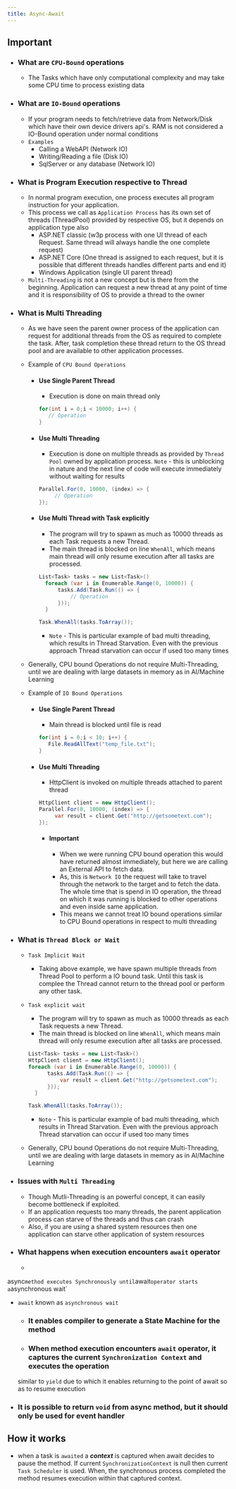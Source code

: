 ```yaml
---
title: Async-Await
---
```


## Important
- ### What are `CPU-Bound` operations
  - The Tasks which have only computational complexity and may take some CPU time to process existing data
- ### What are `IO-Bound` operations  
  - If your program needs to fetch/retrieve data from Network/Disk which have their own device drivers api's. RAM is not considered a IO-Bound operation under normal conditions
  - `Examples`
    - Calling a WebAPI (Network IO)
    - Writing/Reading a file (Disk IO)
    - SqlServer or any database (Network IO)
- ### What is Program Execution respective to Thread
  - In normal program execution, one process executes all program instruction for your application.
  - This process we call as `Application Process` has its own set of threads (ThreadPool) provided by respective OS, but it depends on application type also
    - ASP.NET classic (w3p process with one UI thread of each Request. Same thread will always handle the one complete request)
    - ASP.NET Core (One thread is assigned to each request, but it is possible that different threads handles different parts and end it)
    - Windows Application (single UI parent thread)
  - `Multi-Threading` is not a new concept but is there from the beginning. Application can request a new thread at any point of time and it is responsibility of OS to provide a thread to the owner

- ### What is Multi Threading
  - As we have seen the parent owner process of the application can request for additional threads from the OS as required to complete the task.
    After, task completion these thread return to the OS thread pool and are available to other application processes.
    
  - Example of `CPU Bound Operations`
    - #### Use Single Parent Thread
        - Execution is done on main thread only
      
      ```csharp
      for(int i = 0;i < 10000; i++) {
         // Operation
      }          
      ```

    - #### Use Multi Threading
      - Execution is done on multiple threads as provided by `Thread Pool` owned by application process. 
        `Note` - this is unblocking in nature and the next line of code will execute immediately without waiting for results
  
      ```csharp
      Parallel.For(0, 10000, (index) => {
           // Operation
      });
      ```

    - #### Use Multi Thread with Task explicitly
      - The program will try to spawn as much as 10000 threads as each Task requests a new Thread. 
      - The main thread is blocked on line `WhenAll`, which means main thread will only resume execution after all tasks are processed.   

      ```csharp
      List<Task> tasks = new List<Task>()
        foreach (var i in Enumerable.Range(0, 10000)) {
            tasks.Add(Task.Run(() => {
                // Operation
            }));
        }

      Task.WhenAll(tasks.ToArray());
      ```
        - `Note` - This is particular example of bad multi threading, which results in Thread Starvation. Even with the previous approach Thread starvation can occur if used too many times
  - Generally, CPU bound Operations do not require Multi-Threading, until we are dealing with large datasets in memory as in AI/Machine Learning

  - Example of `IO Bound Operations`
    - #### Use Single Parent Thread
      - Main thread is blocked until file is read
      
      ```csharp
      for(int i = 0;i < 10; i++) {
         File.ReadAllText("temp_file.txt");
      }          
      ```
  
    - #### Use Multi Threading
      - HttpClient is invoked on multiple threads attached to parent thread

      ```csharp
      HttpClient client = new HttpClient();
      Parallel.For(0, 10000, (index) => {
           var result = client.Get("http://getsometext.com");
      });
      ```
      - #### Important
        - When we were running CPU bound operation this would have returned almost immediately, but here we are calling an External API to fetch data.
        - As, this is `Network IO` the request will take to travel through the network to the target and to fetch the data. The whole time that is spend in IO operation, the thread on which it was running is blocked
          to other operations and even inside same application.
        - This means we cannot treat IO bound operations similar to CPU Bound operations in respect to multi threading
  
- ### What is `Thread Block or Wait`
  - `Task Implicit Wait`
    - Taking above example, we have spawn multiple threads from Thread Pool to perform a IO bound task. Until this task is complee the Thread cannot return to the thread pool or perform any other
      task.
  - `Task explicit wait`
    - The program will try to spawn as much as 10000 threads as each Task requests a new Thread.
    - The main thread is blocked on line `WhenAll`, which means main thread will only resume execution after all tasks are processed.

    ```csharp
    List<Task> tasks = new List<Task>()
    HttpClient client = new HttpClient();
    foreach (var i in Enumerable.Range(0, 10000)) {
          tasks.Add(Task.Run(() => {
              var result = client.Get("http://getsometext.com");
          }));
      }

    Task.WhenAll(tasks.ToArray());
    ```
    - `Note` - This is particular example of bad multi threading, which results in Thread Starvation. Even with the previous approach Thread starvation can occur if used too many times
  - Generally, CPU bound Operations do not require Multi-Threading, until we are dealing with large datasets in memory as in AI/Machine Learning

- ### Issues with `Multi Threading`
  - Though Mutli-Threading is an powerful concept, it can easily become bottleneck if exploited.
  - If an application requests too many threads, the parent application process can starve of the threads and thus can crash
  - Also, if you are using a shared system resources then one application can starve other application of system resources


- ### What happens when execution encounters `await` operator
  - 
async` method executes Synchronously until `await` operator starts a `asynchronous wait`
- `await` known as `asynchronous wait`
    - ### It enables compiler to generate a State Machine for the method
    - ### When method execution encounters `await` operator, it captures the current `Synchronization Context` and executes the operation
  similar to `yield` due to which it enables returning to the point of await so as to resume execution
- ### It is possible to return `void` from async method, but it should only be used for event handler

## How it works
- when a task is `awaited` a ***context*** is captured when await decides to pause the method. If current `SynchronizationContext` is null
  then current `Task Scheduler` is used. When, the synchronous process completed the method resumes execution within that captured context.
  
